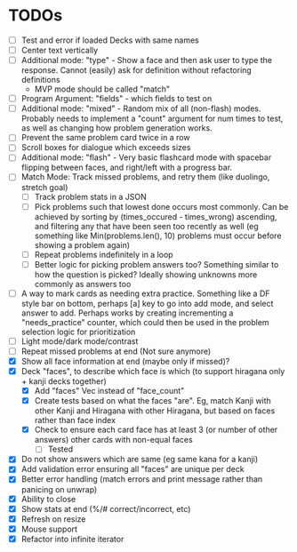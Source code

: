# TODOs
- [ ] Test and error if loaded Decks with same names
- [ ] Center text vertically
- [ ] Additional mode: "type" - Show a face and then ask user to type the response. Cannot (easily) ask for definition without refactoring definitions
    - MVP mode should be called "match"
- [ ] Program Argument: "fields" - which fields to test on
- [ ] Additional mode: "mixed" - Random mix of all (non-flash) modes. Probably needs to implement a "count" argument for num times to test, as well as changing how problem generation works.
- [ ] Prevent the same problem card twice in a row
- [ ] Scroll boxes for dialogue which exceeds sizes
- [ ] Additional mode: "flash" - Very basic flashcard mode with spacebar flipping between faces, and right/left with a progress bar.
- [ ] Match Mode: Track missed problems, and retry them (like duolingo, stretch goal)
    - [ ] Track problem stats in a JSON
    - [ ] Pick problems such that lowest done occurs most commonly. Can be achieved by sorting by (times_occured - times_wrong) ascending, and filtering any that have been seen too recently as well (eg something like Min(problems.len(), 10) problems must occur before showing a problem again)
    - [ ] Repeat problems indefinitely in a loop
    - [ ] Better logic for picking problem answers too? Something similar to how the question is picked? Ideally showing unknowns more commonly as answers too
- [ ] A way to mark cards as needing extra practice. Something like a DF style bar on bottom, perhaps [a] key to go into add mode, and select answer to add. Perhaps works by creating incrementing a "needs_practice" counter, which could then be used in the problem selection logic for prioritization
- [ ] Light mode/dark mode/contrast
- [ ] Repeat missed problems at end (Not sure anymore)
- [x] Show all face information at end (maybe only if missed)?
- [x] Deck "faces", to describe which face is which (to support hiragana only + kanji decks together)
    - [x] Add "faces" Vec instead of "face_count"
    - [x] Create tests based on what the faces "are". Eg, match Kanji with other Kanji and Hiragana with other Hiragana, but based on faces rather than face index
    - [x] Check to ensure each card face has at least 3 (or number of other answers) other cards with non-equal faces
        - [ ] Tested
- [x] Do not show answers which are same (eg same kana for a kanji)
- [x] Add validation error ensuring all "faces" are unique per deck
- [x] Better error handling (match errors and print message rather than panicing on unwrap)
- [x] Ability to close
- [x] Show stats at end (%/# correct/incorrect, etc)
- [x] Refresh on resize
- [x] Mouse support
- [x] Refactor into infinite iterator
